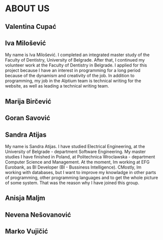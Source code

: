 ﻿# ABOUT US 


## Valentina Cupać 

## Iva Milošević

My name is Iva Milošević. I completed an integrated master study of the Faculty of Dentistry, University of Belgrade. After that, I continued my volunteer work at the Faculty of Dentistry in Belgrade. I applied for this project because I have an interest in programming for a long period because of the dynamism and creativity of the job. In addition to programming, my job in the Alptium team is technical writing for the website, as well as leading a technical writing team. 

## Marija Birčević

## Goran Savović 

## Sandra Atijas 
 
My name is Sandra Atijas. I have studied Electrical Engineering, at the University of Belgrade - department Software Engineering. My master studies I have finished in Poland, at Politechnica Wroclawska - department Computer Science and Management. At the moment, Im working at EFG Eurobank, as BI Developer (BI - Bussiness Intelligence). CMostly, Im working with databases, but I want to improve my knowladge in other parts of programming, other programming languages and to get the whole picture of some system. That was the reason why I have joined this group.  

## Anisja Maljm  

## Nevena Nešovanović

## Marko Vujičić

